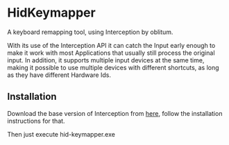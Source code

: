 # HidKeymapper
A keyboard remapping tool, using Interception by oblitum.

With its use of the Interception API it can catch the Input early enough to make it work with most Applications that usually still process the original input. In addition, it supports multiple input devices at the same time, making it possible to use multiple devices with different shortcuts, as long as they have different Hardware Ids. 

## Installation
Download the base version of Interception from [here](https://github.com/oblitum/Interception/), follow the installation instructions for that. 

Then just execute hid-keymapper.exe
